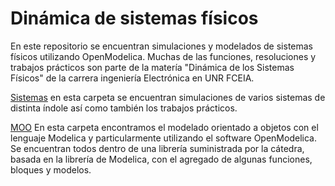 # Dinámica de sistemas físicos

En este repositorio se encuentran simulaciones y modelados de sistemas físicos utilizando OpenModelica. Muchas de las funciones, resoluciones y trabajos prácticos son parte de la matería "Dinámica de los Sistemas Físicos" de la carrera ingeniería Electrónica en UNR FCEIA. 

[Sistemas](/Sistemas%20(Ejs%20y%20TPs)/) en esta carpeta se encuentran simulaciones de varios sistemas de distinta índole así como también los trabajos prácticos. 

[MOO](/MOO/README.md) En esta carpeta encontramos el modelado orientado a objetos con el lenguaje Modelica y particularmente utilizando el software OpenModelica. Se encuentran todos dentro de una librería suministrada por la cátedra, basada en la librería de Modelica, con el agregado de algunas funciones, bloques y modelos.
